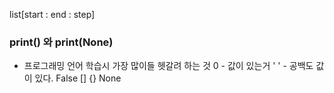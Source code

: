 list[start : end : step]

### print() 와 print(None)
 
- 프로그래밍 언어 학습시 가장 많이들 헷갈려 하는 것
0 - 값이 있는거
' ' - 공백도 값이 있다.
False
[]
{}
None

